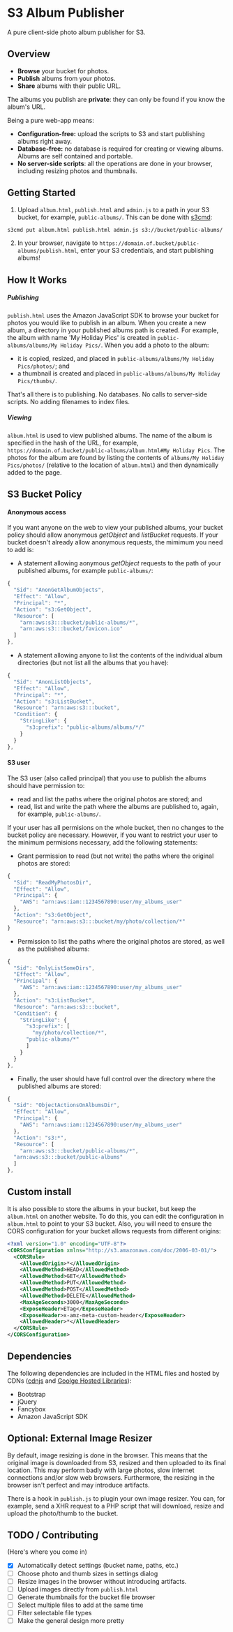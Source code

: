 # S3 Album Publisher
A pure client-side photo album publisher for S3.

## Overview
- <b>Browse</b> your bucket for photos.
- <b>Publish</b> albums from your photos.
- <b>Share</b> albums with their public URL.

The albums you publish are <b>private</b>: they can only be found if you
know the album's URL.

Being a pure web-app means:
- <b>Configuration-free:</b> upload the scripts to S3 and start publishing albums right away.
- <b>Database-free:</b> no database is required for creating or viewing albums. Albums are self contained and portable.
- <b>No server-side scripts</b>: all the operations are done in your
  browser, including resizing photos and thumbnails.

## Getting Started

1. Upload `album.html`, `publish.html` and `admin.js` to a path in
your S3 bucket, for example, `public-albums/`. This can be done with
[s3cmd](https://github.com/s3tools/s3cmd):
```bash
s3cmd put album.html publish.html admin.js s3://bucket/public-albums/
```

2. In your browser, navigate to `https://domain.of.bucket/public-albums/publish.html`,
   enter your S3 credentials, and start publishing albums!

## How It Works

##### Publishing
`publish.html` uses the Amazon JavaScript SDK to browse your bucket for
photos you would like to publish in an album. When you create a new
album, a directory in your published albums path is created. For
example, the album with name 'My Holiday Pics' is created in
`public-albums/albums/My Holiday Pics/`. When you add a photo to the
album:
 - it is copied, resized, and placed in `public-albums/albums/My Holiday Pics/photos/`; and
 - a thumbnail is created and placed in `public-albums/albums/My Holiday Pics/thumbs/`.

That's all there is to publishing. No databases. No calls to server-side
scripts. No adding filenames to index files.

##### Viewing
`album.html` is used to view published albums. The name of the album is
specified in the hash of the URL, for example,
`https://domain.of.bucket/public-albums/album.html#My Holiday
Pics`.  The photos for the album are found by listing the contents of
`albums/My Holiday Pics/photos/` (relative to the location of
`album.html`) and then dynamically added to the page.

## S3 Bucket Policy

#### Anonymous access
If you want anyone on the web to view your published albums, your bucket
policy should allow anonymous <i>getObject</i> and <i>listBucket</i>
requests. If your bucket doesn't already allow anonymous requests, the
mimimum you need to add is:

- A statement allowing aonymous <i>getObject</i> requests to the
path of your published albums, for example `public-albums/`:

```js
{
  "Sid": "AnonGetAlbumObjects",
  "Effect": "Allow",
  "Principal": "*",
  "Action": "s3:GetObject",
  "Resource": [
    "arn:aws:s3:::bucket/public-albums/*",
    "arn:aws:s3:::bucket/favicon.ico"
  ]
},
```
- A statement allowing anyone to list the contents of the individual
  album directories (but not list all the albums that you have):
```js
{
  "Sid": "AnonListObjects",
  "Effect": "Allow",
  "Principal": "*",
  "Action": "s3:ListBucket",
  "Resource": "arn:aws:s3:::bucket",
  "Condition": {
    "StringLike": {
      "s3:prefix": "public-albums/albums/*/"
    }
  }
},
```

#### S3 user
The S3 user (also called principal) that you use to publish the albums
should have permission to:
 - read and list the paths where the original photos are stored; and
 - read, list and write the path where the albums are published to,
   again, for example, `public-albums/`.

If your user has all permisions on the whole bucket, then no changes to
the bucket policy are necessary. However, if you want to restrict your
user to the minimum permisions necessary, add the following statements:

- Grant permission to read (but not write) the paths where the original
  photos are stored:

```js
{
  "Sid": "ReadMyPhotosDir",
  "Effect": "Allow",
  "Principal": {
    "AWS": "arn:aws:iam::1234567890:user/my_albums_user"
  },
  "Action": "s3:GetObject",
  "Resource": "arn:aws:s3:::bucket/my/photo/collection/*"
}
```
- Permission to list the paths where the original photos are stored, as
  well as the published albums:
```js
{
  "Sid": "OnlyListSomeDirs",
  "Effect": "Allow",
  "Principal": {
    "AWS": "arn:aws:iam::1234567890:user/my_albums_user"
  },
  "Action": "s3:ListBucket",
  "Resource": "arn:aws:s3:::bucket",
  "Condition": {
    "StringLike": {
      "s3:prefix": [
        "my/photo/collection/*",
      "public-albums/*"
      ]
    }
  }
},
```
- Finally, the user should have full control over the directory where
  the published albums are stored:
```js
{
  "Sid": "ObjectActionsOnAlbumsDir",
  "Effect": "Allow",
  "Principal": {
    "AWS": "arn:aws:iam::1234567890:user/my_albums_user"
  },
  "Action": "s3:*",
  "Resource": [
    "arn:aws:s3:::bucket/public-albums/*",
  "arn:aws:s3:::bucket/public-albums"
  ]
},
```
 
## Custom install

It is also possible to store the albums in your bucket, but keep the
`album.html` on another website. To do this, you can edit the
configuration in `album.html` to point to your S3 bucket. Also, you will
need to ensure the CORS configuration for your bucket allows requests
from different origins:

```xml
<?xml version="1.0" encoding="UTF-8"?>
<CORSConfiguration xmlns="http://s3.amazonaws.com/doc/2006-03-01/">
  <CORSRule>
    <AllowedOrigin>*</AllowedOrigin>
    <AllowedMethod>HEAD</AllowedMethod>
    <AllowedMethod>GET</AllowedMethod>
    <AllowedMethod>PUT</AllowedMethod>
    <AllowedMethod>POST</AllowedMethod>
    <AllowedMethod>DELETE</AllowedMethod>
    <MaxAgeSeconds>3000</MaxAgeSeconds>
    <ExposeHeader>ETag</ExposeHeader>
    <ExposeHeader>x-amz-meta-custom-header</ExposeHeader>
    <AllowedHeader>*</AllowedHeader>
  </CORSRule>
</CORSConfiguration>
```

## Dependencies

The following dependencies are included in the HTML files and hosted by
CDNs ([cdnjs](https://cdnjs.com/about) and [Goolge Hosted
Libraries](https://developers.google.com/speed/libraries/)):

- Bootstrap
- jQuery
- Fancybox
- Amazon JavaScript SDK

## Optional: External Image Resizer
By default, image resizing is done in the browser. This means that the
original image is downloaded from S3, resized and then uploaded to its
final location. This may perform badly with large photos, slow internet
connections and/or slow web browsers. Furthermore, the resizing in the
browser isn't perfect and may introduce artifacts.

There is a hook in `publish.js` to plugin your own image resizer. You
can, for example, send a XHR request to a PHP script that will download,
resize and upload the photo/thumb to the bucket.

## TODO / Contributing

(Here's where you come in)

- [x] Automatically detect settings (bucket name, paths, etc.)
- [ ] Choose photo and thumb sizes in settings dialog
- [ ] Resize images in the browser without introducing artifacts.
- [ ] Upload images directly from `publish.html`
- [ ] Generate thumbnails for the bucket file browser
- [ ] Select multiple files to add at the same time
- [ ] Filter selectable file types
- [ ] Make the general design more pretty
